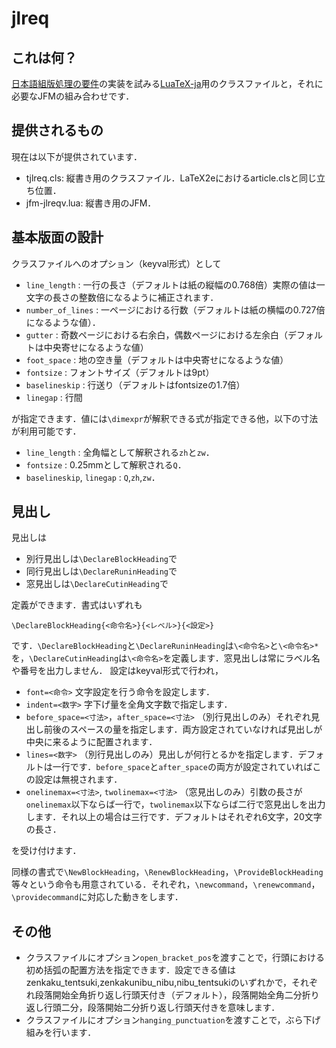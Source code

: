 # jlreq

## これは何？
[日本語組版処理の要件](https://www.w3.org/TR/jlreq/ja/)の実装を試みる[LuaTeX-ja](https://osdn.jp/projects/luatex-ja/wiki/FrontPage)用のクラスファイルと，それに必要なJFMの組み合わせです．

## 提供されるもの
現在は以下が提供されています．

* tjlreq.cls: 縦書き用のクラスファイル．LaTeX2eにおけるarticle.clsと同じ立ち位置．
* jfm-jlreqv.lua: 縦書き用のJFM．

## 基本版面の設計
クラスファイルへのオプション（keyval形式）として

* `line_length` : 一行の長さ（デフォルトは紙の縦幅の0.768倍）実際の値は一文字の長さの整数倍になるように補正されます．
* `number_of_lines` : 一ページにおける行数（デフォルトは紙の横幅の0.727倍になるような値）．
* `gutter` : 奇数ページにおける右余白，偶数ページにおける左余白（デフォルトは中央寄せになるような値）
* `foot_space` : 地の空き量（デフォルトは中央寄せになるような値）
* `fontsize` : フォントサイズ（デフォルトは9pt）
* `baselineskip` : 行送り（デフォルトはfontsizeの1.7倍）
* `linegap` : 行間

が指定できます．値には`\dimexpr`が解釈できる式が指定できる他，以下の寸法が利用可能です．

* `line_length` : 全角幅として解釈される`zh`と`zw`．
* `fontsize` : 0.25mmとして解釈される`Q`．
* `baselineskip`, `linegap` : `Q`,`zh`,`zw`．

## 見出し
見出しは
* 別行見出しは`\DeclareBlockHeading`で
* 同行見出しは`\DeclareRuninHeading`で
* 窓見出しは`\DeclareCutinHeading`で

定義ができます．書式はいずれも

```
\DeclareBlockHeading{<命令名>}{<レベル>}{<設定>}
```

です．`\DeclareBlockHeading`と`\DeclareRuninHeading`は`\<命令名>`と`\<命令名>*`を，`\DeclareCutinHeading`は`\<命令名>`を定義します．窓見出しは常にラベル名や番号を出力しません．
設定はkeyval形式で行われ，

* `font=<命令>` 文字設定を行う命令を設定します．
* `indent=<数字>` 字下げ量を全角文字数で指定します．
* `before_space=<寸法>`，`after_space=<寸法>` （別行見出しのみ）それぞれ見出し前後のスペースの量を指定します．両方設定されていなければ見出しが中央に来るように配置されます．
* `lines=<数字>` （別行見出しのみ）見出しが何行とるかを指定します．デフォルトは一行です．`before_space`と`after_space`の両方が設定されていればこの設定は無視されます．
* `onelinemax=<寸法>`, `twolinemax=<寸法>` （窓見出しのみ）引数の長さが`onelinemax`以下ならば一行で，`twolinemax`以下ならば二行で窓見出しを出力します．それ以上の場合は三行です．デフォルトはそれぞれ6文字，20文字の長さ．

を受け付けます．

同様の書式で`\NewBlockHeading`，`\RenewBlockHeading`，`\ProvideBlockHeading`等々という命令も用意されている．それぞれ，`\newcommand`，`\renewcommand`，`\providecommand`に対応した動きをします．

## その他

* クラスファイルにオプション`open_bracket_pos`を渡すことで，行頭における初め括弧の配置方法を指定できます．設定できる値はzenkaku_tentsuki,zenkakunibu_nibu,nibu_tentsukiのいずれかで，それぞれ段落開始全角折り返し行頭天付き（デフォルト），段落開始全角二分折り返し行頭二分，段落開始二分折り返し行頭天付きを意味します．
* クラスファイルにオプション`hanging_punctuation`を渡すことで，ぶら下げ組みを行います．
